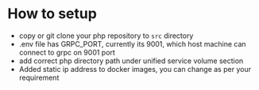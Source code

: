 # How to setup
- copy or git clone your php repository to `src` directory
- .env file has GRPC_PORT, currently its 9001, which host machine can connect to grpc on 9001 port
- add correct php directory path under unified service volume section
- Added static ip address to docker images, you can change as per your requirement
